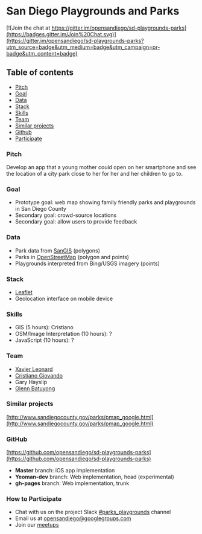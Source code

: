 # San Diego Playgrounds and Parks

[![Join the chat at https://gitter.im/opensandiego/sd-playgrounds-parks](https://badges.gitter.im/Join%20Chat.svg)](https://gitter.im/opensandiego/sd-playgrounds-parks?utm_source=badge&utm_medium=badge&utm_campaign=pr-badge&utm_content=badge)

## Table of contents
- [Pitch](#section_pitch "Pitch")
- [Goal](#section_goal "Goal")
- [Data](#section_data "Data")
- [Stack](#section_stack "Stack")
- [Skills](#section_skills "Skills")
- [Team](#section_team "team")
- [Similar projects](#section_similar "Similar projects")
- [Github](#section_github "Github")
- [Participate](#section_participate "How to Participate")

### <a name="section_pitch"></a>Pitch

Develop an app that a young mother could open on her smartphone and see the location of a city park close to her for her and her children to go to.

### <a name="section_goal"></a>Goal

- Prototype goal: web map showing family friendly parks and playgrounds in San Diego County
- Secondary goal: crowd-source locations
- Secondary goal: allow users to provide feedback

### <a name="section_data"></a>Data

- Park data from [SanGIS](http://www.sangis.org/ "San Diego Geographic Information Source") (polygons)
- Parks in [OpenStreetMap](https://www.openstreetmap.org/ "OpenStreetMap") (polygon and points)
- Playgrounds interpreted from Bing/USGS imagery (points)

### <a name="section_stack"></a>Stack

- [Leaflet](http://leafletjs.com/ "Leaflet JavaScript Library")
- Geolocation interface on mobile device

### <a name="section_skills"></a>Skills

- GIS (5 hours): Cristiano
- OSM/Image Interpretation (10 hours): ?
- JavaScript (10 hours): ?

### <a name="section_team"></a>Team

- [Xavier Leonard](https://github.com/merelyanode "merelyanode")
- [Cristiano Giovando](https://github.com/cgiovando "cgiovando")
- Gary Hayslip
- [Glenn Batuyong](https://github.com/47ronin "47ronin")

### <a name="section_similar"></a>Similar projects

[http://www.sandiegocounty.gov/parks/pmap_google.html](http://www.sandiegocounty.gov/parks/pmap_google.html)

### <a name="section_github"></a>GitHub

[https://github.com/opensandiego/sd-playgrounds-parks](https://github.com/opensandiego/sd-playgrounds-parks)

- **Master** branch: iOS app implementation
- **Yeoman-dev** branch: Web implementation, head (experimental)
- **gh-pages** branch: Web implementation, trunk

### <a name="section_participate"></a>How to Participate

- Chat with us on the project Slack [#parks_playgrounds](https://opensandiego.slack.com/signup) channel
- Email us at [opensandiego@googlegroups.com](opensandiego@googlegroups.com)
- Join our [meetups](http://www.meetup.com/Open-San-Diego)
